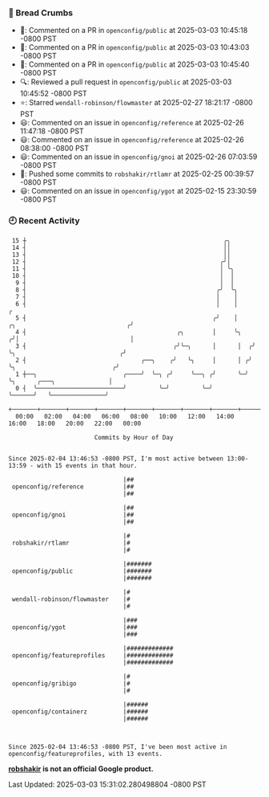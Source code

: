 ### 🍞 Bread Crumbs

 * 💬: Commented on a PR in  `openconfig/public` at 2025-03-03 10:45:18 -0800 PST
 * 💬: Commented on a PR in  `openconfig/public` at 2025-03-03 10:43:03 -0800 PST
 * 💬: Commented on a PR in  `openconfig/public` at 2025-03-03 10:45:40 -0800 PST
 * 🔍: Reviewed a pull request in  `openconfig/public` at 2025-03-03 10:45:52 -0800 PST
 * ⭐️: Starred `wendall-robinson/flowmaster` at 2025-02-27 18:21:17 -0800 PST
 * 😃: Commented on an issue in `openconfig/reference` at 2025-02-26 11:47:18 -0800 PST
 * 😃: Commented on an issue in `openconfig/reference` at 2025-02-26 08:38:00 -0800 PST
 * 😃: Commented on an issue in `openconfig/gnoi` at 2025-02-26 07:03:59 -0800 PST
 * 🚢: Pushed some commits to `robshakir/rtlamr` at 2025-02-25 00:39:57 -0800 PST
 * 😃: Commented on an issue in `openconfig/ygot` at 2025-02-15 23:30:59 -0800 PST

### 🕘 Recent Activity
```
 15 ┼                                                       ╭╮
 14 ┤                                                       ││
 13 ┤                                                       ││
 12 ┤                                                      ╭╯│
 11 ┤                                                      │ ╰╮
 10 ┤                                                      │  │
  9 ┤                                                      │  │
  8 ┤                                                     ╭╯  ╰╮
  7 ┤                                                     │    │
  6 ┤                                                     │    │                                       ╭
  5 ┤                                                    ╭╯    │     ╭╮                               ╭╯
  4 ┤                                          ╭╮        │     ╰╮   ╭╯│                               │
  3 ┤                                         ╭╯╰─╮      │      │  ╭╯ ╰╮                             ╭╯
  2 ┤                                ╭──╮    ╭╯   ╰╮     │      │ ╭╯   ╰╮                           ╭╯
  1 ┼──╮                        ╭────╯  ╰─╮ ╭╯     ╰──╮ ╭╯      ╰─╯     ╰╮      ╭───╮               │
  0 ┤  ╰────────────────────────╯         ╰─╯         ╰─╯                ╰──────╯   ╰───────────────╯
    +───────+───────+───────+───────+───────+───────+───────+───────+───────+───────+───────+───────+────
  00:00   02:00   04:00   06:00   08:00   10:00   12:00   14:00   16:00   18:00   20:00   22:00   00:00   

						Commits by Hour of Day


Since 2025-02-04 13:46:53 -0800 PST, I'm most active between 13:00-13:59 - with 15 events in that hour.

```



```
                                |##
 openconfig/reference           |##
                                |##

                                |##
 openconfig/gnoi                |##
                                |##

                                |#
 robshakir/rtlamr               |#
                                |#

                                |#######
 openconfig/public              |#######
                                |#######

                                |#
 wendall-robinson/flowmaster    |#
                                |#

                                |###
 openconfig/ygot                |###
                                |###

                                |#############
 openconfig/featureprofiles     |#############
                                |#############

                                |#
 openconfig/gribigo             |#
                                |#

                                |######
 openconfig/containerz          |######
                                |######



Since 2025-02-04 13:46:53 -0800 PST, I've been most active in openconfig/featureprofiles, with 13 events.

```
**[robshakir](mailto:robjs@google.com) is not an official Google product.**  


Last Updated: 2025-03-03 15:31:02.280498804 -0800 PST
